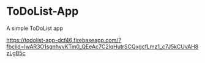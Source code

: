 # ToDoList-App
A simple ToDoList app 

https://todolist-app-dcf46.firebaseapp.com/?fbclid=IwAR3O1sgnhyvKTm0_QEeAc7C2lqHutrSCQxgcfLmz1_c7J5kCUvAH8zLgB5c
